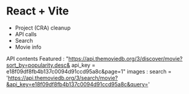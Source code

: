 # React + Vite

- Project (CRA) cleanup
- API calls
- Search
- Movie info

API contents
Featured : "https://api.themoviedb.org/3/discover/movie?sort_by=popularity.desc&
api_key = e18f09df8fb4b137c0094d91ccd95a8c&page=1"
images :
search = 'https://api.themoviedb.org/3/search/movie?&api_key=e18f09df8fb4b137c0094d91ccd95a8c&query='
